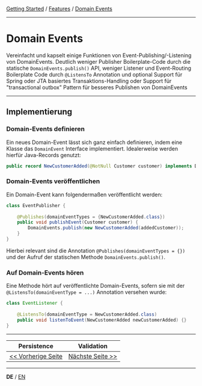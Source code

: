 [Getting Started](../index_de.md) / [Features](../guides/features_de.md) / [Domain Events](domain_events_de.md)

---

# Domain Events
Vereinfacht und kapselt einige Funktionen von Event-Publishing/-Listening von DomainEvents.
Deutlich weniger Publisher Boilerplate-Code durch die statische  `DomainEvents.publish()` API, weniger Listener und 
Event-Routing Boilerplate Code durch  `@ListensTo`  Annotation und optional Support für Spring oder JTA basiertes 
Transaktions-Handling oder Support für "transactional outbox" Pattern für besseres Publishen von DomainEvents

---

## Implementierung 

### Domain-Events definieren
Ein neues Domain-Event lässt sich ganz einfach definieren, indem eine Klasse das `DomainEvent` Interface implementiert.
Idealerweise werden hierfür Java-Records genutzt:

```Java
public record NewCustomerAdded(@NotNull Customer customer) implements DomainEvent {}
```

### Domain-Events veröffentlichen
Ein Domain-Event kann folgendermaßen veröffentlicht werden:

```Java
class EventPublisher {
    
    @Publishes(domainEventTypes = {NewCustomerAdded.class})
    public void publishEvent(Customer customer) {
        DomainEvents.publish(new NewCustomerAdded(addedCustomer));
    }
}
```

Hierbei relevant sind die Annotation `@Publishes(domainEventTypes = {})` und der Aufruf der statischen
Methode `DomainEvents.publish()`.

### Auf Domain-Events hören
Eine Methode hört auf veröffentlichte Domain-Events, sofern sie mit der `@ListensTo(domainEventType = ...)`
Annotation versehen wurde:

```Java
class EventListener {
    
    @ListensTo(domainEventType = NewCustomerAdded.class)
    public void listenToEvent(NewCustomerAdded newCustomerAdded) {}
}
```

---

|             **Persistence**              |                **Validation**                |
|:----------------------------------------:|:--------------------------------------------:|
| [<< Vorherige Seite](persistence_de.md)  | [Nächste Seite >>](validation_support_de.md) |

---

**DE** / [EN](../../english/features/validation_support_en.md)
